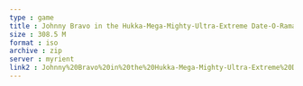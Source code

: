 ```yaml
---
type : game
title : Johnny Bravo in the Hukka-Mega-Mighty-Ultra-Extreme Date-O-Rama! (Europe)
size : 308.5 M
format : iso
archive : zip
server : myrient
link2 : Johnny%20Bravo%20in%20the%20Hukka-Mega-Mighty-Ultra-Extreme%20Date-O-Rama%21%20%28Europe%29
---
```

